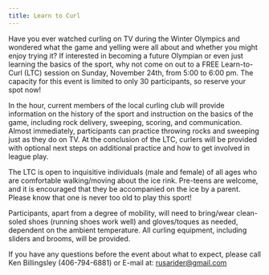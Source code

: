 ```yaml
---
title: Learn to Curl
---
```


Have you ever watched curling on TV during the Winter Olympics and wondered what the game and yelling were all about and whether you might enjoy trying it?  If interested in becoming a future Olympian or even just learning the basics of the sport, why not come on out to a FREE Learn-to-Curl (LTC) session on
Sunday, November 24th, from 5:00 to 6:00 pm. The capacity for this event is limited to only 30 participants, so reserve your spot now!

In the hour, current members of the local curling club will provide information on the history of the sport and instruction on the basics of the game, including rock delivery, sweeping, scoring, and communication.  Almost immediately, participants can practice throwing rocks and sweeping just as they do on TV.  At the conclusion of the LTC, curlers will be provided with optional next steps on additional practice and how to get involved in league play.

The LTC is open to inquisitive individuals (male and female) of all ages who are comfortable walking/moving about the ice rink.   Pre-teens are welcome, and it is encouraged that they be accompanied on the ice by a parent.  Please know that one is never too old to play this sport!

Participants, apart from a degree of mobility, will need to bring/wear clean-soled shoes (running shoes work well) and gloves/toques as needed, dependent on the ambient temperature.  All curling equipment, including sliders and brooms, will be provided.

If you have any questions before the event about what to expect, please call Ken Billingsley (406-794-6881) or E-mail at: rusarider@gmail.com